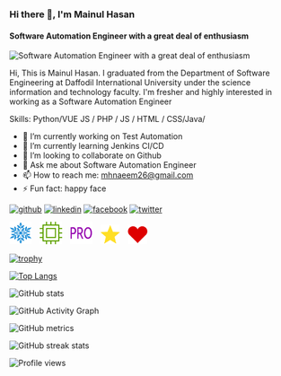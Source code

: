 ### Hi there 👋, I'm Mainul Hasan
#### Software Automation Engineer with a great deal of enthusiasm
![Software Automation Engineer with a great deal of enthusiasm](https://media.licdn.com/dms/image/C5603AQG33q9H4DpBmQ/profile-displayphoto-shrink_400_400/0/1595822536727?e=1683158400&v=beta&t=Dqdst8IYnbvCMLngwsMNI9VMHQfMw7bDVKuobZrUNQA)

Hi, This is Mainul Hasan. I graduated from the Department of Software Engineering at Daffodil International University under the science information and technology faculty. I'm fresher and highly interested in working as a Software Automation Engineer

Skills: Python/VUE JS / PHP / JS / HTML / CSS/Java/

- 🔭 I’m currently working on Test Automation 
- 🌱 I’m currently learning Jenkins CI/CD 
- 👯 I’m looking to collaborate on Github 
- 💬 Ask me about Software Automation Engineer 
- 📫 How to reach me: mhnaeem26@gmail.com 
- ⚡ Fun fact: happy face 


[<img src='https://cdn.jsdelivr.net/npm/simple-icons@3.0.1/icons/github.svg' alt='github' height='40'>](https://github.com/https://github.com/Mainul98)  [<img src='https://cdn.jsdelivr.net/npm/simple-icons@3.0.1/icons/linkedin.svg' alt='linkedin' height='40'>](https://www.linkedin.com/in/https://www.linkedin.com/in/mainul-hasan-318a0619a//)  [<img src='https://cdn.jsdelivr.net/npm/simple-icons@3.0.1/icons/facebook.svg' alt='facebook' height='40'>](https://www.facebook.com/https://www.facebook.com/mh.naeem.75641)  [<img src='https://cdn.jsdelivr.net/npm/simple-icons@3.0.1/icons/twitter.svg' alt='twitter' height='40'>](https://twitter.com/https://twitter.com/naeem00712)  

<a href='https://archiveprogram.github.com/'><img src='https://raw.githubusercontent.com/acervenky/animated-github-badges/master/assets/acbadge.gif' width='40' height='40'></a> <a href='https://docs.github.com/en/developers'><img src='https://raw.githubusercontent.com/acervenky/animated-github-badges/master/assets/devbadge.gif' width='40' height='40'></a> <a href='https://github.com/pricing'><img src='https://raw.githubusercontent.com/acervenky/animated-github-badges/master/assets/pro.gif' width='40' height='40'></a> <a href='https://stars.github.com/'><img src='https://raw.githubusercontent.com/acervenky/animated-github-badges/master/assets/starbadge.gif' width='35' height='35'></a> <a href='https://docs.github.com/en/github/supporting-the-open-source-community-with-github-sponsors'><img src='https://raw.githubusercontent.com/acervenky/animated-github-badges/master/assets/sponsorbadge.gif' width='35' height='35'></a> 

[![trophy](https://github-profile-trophy.vercel.app/?username=https://github.com/Mainul98)](https://github.com/ryo-ma/github-profile-trophy)

[![Top Langs](https://github-readme-stats.vercel.app/api/top-langs/?username=https://github.com/Mainul98)](https://github.com/anuraghazra/github-readme-stats)

![GitHub stats](https://github-readme-stats.vercel.app/api?username=https://github.com/Mainul98&show_icons=true)  

![GitHub Activity Graph](https://activity-graph.herokuapp.com/graph?username=https://github.com/Mainul98)  

![GitHub metrics](https://metrics.lecoq.io/https://github.com/Mainul98)  

![GitHub streak stats](https://streak-stats.demolab.com/?user=https://github.com/Mainul98)  

![Profile views](https://gpvc.arturio.dev/https://github.com/Mainul98)  
